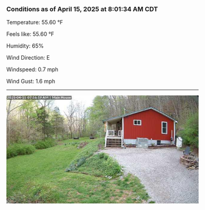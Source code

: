### Conditions as of April 15, 2025 at 8:01:34 AM CDT 

Temperature: 55.60 &deg;F

Feels like: 55.60 &deg;F

Humidity: 65%

Wind Direction: E

Windspeed: 0.7 mph

Wind Gust: 1.6 mph

---

<img src="./images/latest.jpeg"/>

